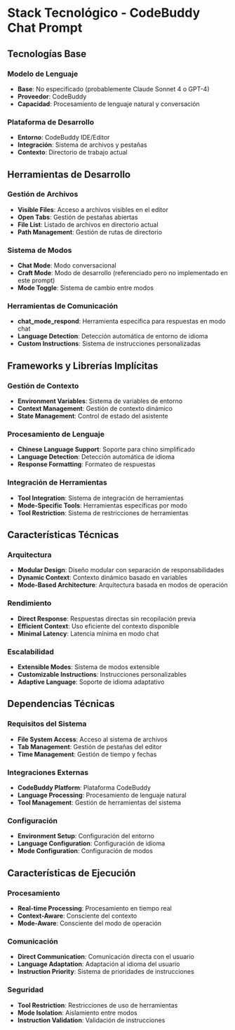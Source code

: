 # Stack Tecnológico - CodeBuddy Chat Prompt

## Tecnologías Base

### Modelo de Lenguaje
- **Base**: No especificado (probablemente Claude Sonnet 4 o GPT-4)
- **Proveedor**: CodeBuddy
- **Capacidad**: Procesamiento de lenguaje natural y conversación

### Plataforma de Desarrollo
- **Entorno**: CodeBuddy IDE/Editor
- **Integración**: Sistema de archivos y pestañas
- **Contexto**: Directorio de trabajo actual

## Herramientas de Desarrollo

### Gestión de Archivos
- **Visible Files**: Acceso a archivos visibles en el editor
- **Open Tabs**: Gestión de pestañas abiertas
- **File List**: Listado de archivos en directorio actual
- **Path Management**: Gestión de rutas de directorio

### Sistema de Modos
- **Chat Mode**: Modo conversacional
- **Craft Mode**: Modo de desarrollo (referenciado pero no implementado en este prompt)
- **Mode Toggle**: Sistema de cambio entre modos

### Herramientas de Comunicación
- **chat_mode_respond**: Herramienta específica para respuestas en modo chat
- **Language Detection**: Detección automática de entorno de idioma
- **Custom Instructions**: Sistema de instrucciones personalizadas

## Frameworks y Librerías Implícitas

### Gestión de Contexto
- **Environment Variables**: Sistema de variables de entorno
- **Context Management**: Gestión de contexto dinámico
- **State Management**: Control de estado del asistente

### Procesamiento de Lenguaje
- **Chinese Language Support**: Soporte para chino simplificado
- **Language Detection**: Detección automática de idioma
- **Response Formatting**: Formateo de respuestas

### Integración de Herramientas
- **Tool Integration**: Sistema de integración de herramientas
- **Mode-Specific Tools**: Herramientas específicas por modo
- **Tool Restriction**: Sistema de restricciones de herramientas

## Características Técnicas

### Arquitectura
- **Modular Design**: Diseño modular con separación de responsabilidades
- **Dynamic Context**: Contexto dinámico basado en variables
- **Mode-Based Architecture**: Arquitectura basada en modos de operación

### Rendimiento
- **Direct Response**: Respuestas directas sin recopilación previa
- **Efficient Context**: Uso eficiente del contexto disponible
- **Minimal Latency**: Latencia mínima en modo chat

### Escalabilidad
- **Extensible Modes**: Sistema de modos extensible
- **Customizable Instructions**: Instrucciones personalizables
- **Adaptive Language**: Soporte de idioma adaptativo

## Dependencias Técnicas

### Requisitos del Sistema
- **File System Access**: Acceso al sistema de archivos
- **Tab Management**: Gestión de pestañas del editor
- **Time Management**: Gestión de tiempo y fechas

### Integraciones Externas
- **CodeBuddy Platform**: Plataforma CodeBuddy
- **Language Processing**: Procesamiento de lenguaje natural
- **Tool Management**: Gestión de herramientas del sistema

### Configuración
- **Environment Setup**: Configuración del entorno
- **Language Configuration**: Configuración de idioma
- **Mode Configuration**: Configuración de modos

## Características de Ejecución

### Procesamiento
- **Real-time Processing**: Procesamiento en tiempo real
- **Context-Aware**: Consciente del contexto
- **Mode-Aware**: Consciente del modo de operación

### Comunicación
- **Direct Communication**: Comunicación directa con el usuario
- **Language Adaptation**: Adaptación al idioma del usuario
- **Instruction Priority**: Sistema de prioridades de instrucciones

### Seguridad
- **Tool Restriction**: Restricciones de uso de herramientas
- **Mode Isolation**: Aislamiento entre modos
- **Instruction Validation**: Validación de instrucciones
